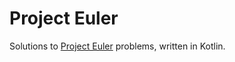 # Project Euler

Solutions to [Project Euler](https://projecteuler.net/) problems, written in Kotlin.
